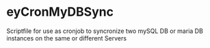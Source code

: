 # eyCronMyDBSync
Scriptfile for use as cronjob to syncronize two mySQL DB  or maria DB instances on the same or different Servers
